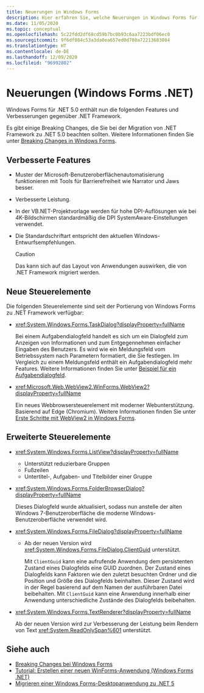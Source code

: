 ```yaml
---
title: Neuerungen in Windows Forms
description: Hier erfahren Sie, welche Neuerungen in Windows Forms für .NET enthalten sind. Windows Forms. .NET enthält neue Features und Verbesserungen gegenüber .NET Framework.
ms.date: 11/05/2020
ms.topic: conceptual
ms.openlocfilehash: 5c22fdd2df68cd59b7bc0b93c6aa7223bdf06ec0
ms.sourcegitcommit: 9f6df084c53a3da0ea657ed0d708a72213683084
ms.translationtype: HT
ms.contentlocale: de-DE
ms.lasthandoff: 12/09/2020
ms.locfileid: "96992802"
---
```

# <a name="whats-new-windows-forms-net"></a>Neuerungen (Windows Forms .NET)

Windows Forms für .NET 5.0 enthält nun die folgenden Features und Verbesserungen gegenüber .NET Framework.

Es gibt einige Breaking Changes, die Sie bei der Migration von .NET Framework zu .NET 5.0 beachten sollten. Weitere Informationen finden Sie unter [Breaking Changes in Windows Forms](/dotnet/core/compatibility/winforms).

## <a name="enhanced-features"></a>Verbesserte Features

- Muster der Microsoft-Benutzeroberflächenautomatisierung funktionieren mit Tools für Barrierefreiheit wie Narrator und Jaws besser.
- Verbesserte Leistung.
- In der VB.NET-Projektvorlage werden für hohe DPI-Auflösungen wie bei 4K-Bildschirmen standardmäßig die DPI SystemAware-Einstellungen verwendet.
- Die Standardschriftart entspricht den aktuellen Windows-Entwurfsempfehlungen.

  > [!CAUTION]
  > Das kann sich auf das Layout von Anwendungen auswirken, die von .NET Framework migriert werden.

## <a name="new-controls"></a>Neue Steuerelemente

Die folgenden Steuerelemente sind seit der Portierung von Windows Forms zu .NET Framework verfügbar:

- <xref:System.Windows.Forms.TaskDialog?displayProperty=fullName>
  
  Bei einem Aufgabendialogfeld handelt es sich um ein Dialogfeld zum Anzeigen von Informationen und zum Entgegennehmen einfacher Eingaben des Benutzers. Es wird wie ein Meldungsfeld vom Betriebssystem nach Parametern formatiert, die Sie festlegen. Im Vergleich zu einem Meldungsfeld enthält ein Aufgabendialogfeld mehr Features. Weitere Informationen finden Sie unter [Beispiel für ein Aufgabendialogfeld](https://github.com/dotnet/samples/tree/master/windowsforms/TaskDialogDemo).

- <xref:Microsoft.Web.WebView2.WinForms.WebView2?displayProperty=fullName>

  Ein neues Webbrowsersteuerelement mit moderner Webunterstützung. Basierend auf Edge (Chromium). Weitere Informationen finden Sie unter [Erste Schritte mit WebView2 in Windows Forms](/microsoft-edge/webview2/gettingstarted/winforms).

## <a name="enhanced-controls"></a>Erweiterte Steuerelemente

- <xref:System.Windows.Forms.ListView?displayProperty=fullName>

  - Unterstützt reduzierbare Gruppen
  - Fußzeilen
  - Untertitel-, Aufgaben- und Titelbilder einer Gruppe

- <xref:System.Windows.Forms.FolderBrowserDialog?displayProperty=fullName>

  Dieses Dialogfeld wurde aktualisiert, sodass nun anstelle der alten Windows 7-Benutzeroberfläche die moderne Windows-Benutzeroberfläche verwendet wird.

- <xref:System.Windows.Forms.FileDialog?displayProperty=fullName>

  - Ab der neuen Version wird <xref:System.Windows.Forms.FileDialog.ClientGuid> unterstützt.

    Mit `ClientGuid` kann eine aufrufende Anwendung dem persistenten Zustand eines Dialogfelds eine GUID zuordnen. Der Zustand eines Dialogfelds kann Faktoren wie den zuletzt besuchten Ordner und die Position und Größe des Dialogfelds beinhalten. Dieser Zustand wird in der Regel basierend auf dem Namen der ausführbaren Datei beibehalten. Mit `ClientGuid` kann eine Anwendung innerhalb einer Anwendung unterschiedliche Zustände des Dialogfelds beibehalten.

- <xref:System.Windows.Forms.TextRenderer?displayProperty=fullName>

  Ab der neuen Version wird zur Verbesserung der Leistung beim Rendern von Text <xref:System.ReadOnlySpan%601> unterstützt.

## <a name="see-also"></a>Siehe auch

- [Breaking Changes bei Windows Forms](/dotnet/core/compatibility/winforms)
- [Tutorial: Erstellen einer neuen WinForms-Anwendung (Windows Forms .NET)](../get-started/create-app-visual-studio.md)
- [Migrieren einer Windows Forms-Desktopanwendung zu .NET 5](../migration/index.md)
